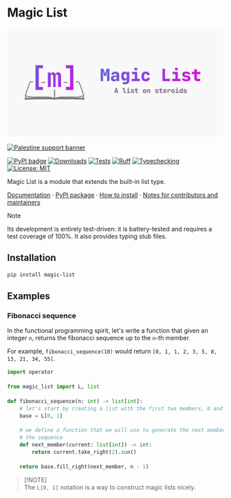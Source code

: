 <!-- markdownlint-disable MD028 -->

# Magic List

![Logo](./docs/magic_list_banner.png)

[![Palestine support banner](https://raw.githubusercontent.com/Safouene1/support-palestine-banner/master/banner-support.svg)](https://irusa.org/middle-east/palestine/)

[![PyPI badge](https://img.shields.io/pypi/v/magic-list)](<https://pypi.org/project/magic-list/>)
[![Downloads](https://static.pepy.tech/badge/magic-list)](https://pepy.tech/project/magic-list)
[![Tests](https://github.com/qexat/magic-list/actions/workflows/tests.yml/badge.svg)](https://github.com/qexat/magic-list/actions)
[![Ruff](https://github.com/qexat/magic-list/actions/workflows/ruff.yml/badge.svg)](https://github.com/qexat/magic-list/actions)
[![Typechecking](https://github.com/qexat/magic-list/actions/workflows/typechecking.yml/badge.svg)](https://github.com/qexat/magic-list/actions)
[![License: MIT](https://img.shields.io/badge/License-MIT-purple.svg)](https://opensource.org/licenses/MIT)

Magic List is a module that extends the built-in list type.

[Documentation](https://qexat.github.io/magic-list/) · [PyPI package](https://pypi.org/project/magic-list/) · [How to install](#installation) · [Notes for contributors and maintainers](./README-dev.md)

> [!NOTE]
> Its development is entirely test-driven: it is battery-tested and requires a
> test coverage of 100%. It also provides typing stub files.

## Installation

```sh
pip install magic-list
```

## Examples

### Fibonacci sequence

In the functional programming spirit, let's write a function that given an integer `n`, returns the fibonacci sequence up to the `n`-th member.

For example, `fibonacci_sequence(10)` would return `[0, 1, 1, 2, 3, 5, 8, 13, 21, 34, 55]`.

```py
import operator

from magic_list import L, list

def fibonacci_sequence(n: int) -> list[int]:
    # let's start by creating a list with the first two members, 0 and 1.
    base = L[0, 1]

    # we define a function that we will use to generate the next members of
    # the sequence
    def next_member(current: list[int]) -> int:
        return current.take_right(2).sum()

    return base.fill_right(next_member, n - 1)
```

> [!NOTE]\
> The `L[0, 1]` notation is a way to construct magic lists nicely.
